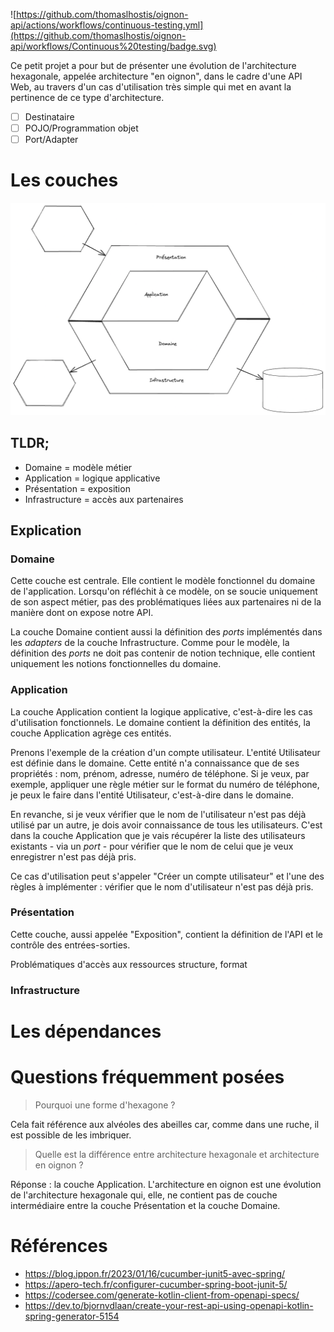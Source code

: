 ![https://github.com/thomaslhostis/oignon-api/actions/workflows/continuous-testing.yml](https://github.com/thomaslhostis/oignon-api/workflows/Continuous%20testing/badge.svg)

Ce petit projet a pour but de présenter une évolution de l'architecture hexagonale, appelée architecture "en oignon", dans le cadre d'une API Web, au travers d'un cas d'utilisation très simple qui met en avant la pertinence de ce type d'architecture.

* [ ] Destinataire
* [ ] POJO/Programmation objet
* [ ] Port/Adapter

# Les couches

![](documentation/images/architecture-en-oignon.png)

## TLDR;

* Domaine = modèle métier
* Application = logique applicative
* Présentation = exposition
* Infrastructure = accès aux partenaires

## Explication

### Domaine

Cette couche est centrale. Elle contient le modèle fonctionnel du domaine de l'application. Lorsqu'on réfléchit à ce modèle, on se soucie uniquement de son aspect métier, pas des problématiques liées aux partenaires ni de la manière dont on expose notre API.

La couche Domaine contient aussi la définition des *ports* implémentés dans les *adapters* de la couche Infrastructure. Comme pour le modèle, la définition des *ports* ne doit pas contenir de notion technique, elle contient uniquement les notions fonctionnelles du domaine.

### Application

La couche Application contient la logique applicative, c'est-à-dire les cas d'utilisation fonctionnels. Le domaine contient la définition des entités, la couche Application agrège ces entités.

Prenons l'exemple de la création d'un compte utilisateur. L'entité Utilisateur est définie dans le domaine. Cette entité n'a connaissance que de ses propriétés : nom, prénom, adresse, numéro de téléphone. Si je veux, par exemple, appliquer une règle métier sur le format du numéro de téléphone, je peux le faire dans l'entité Utilisateur, c'est-à-dire dans le domaine.

En revanche, si je veux vérifier que le nom de l'utilisateur n'est pas déjà utilisé par un autre, je dois avoir connaissance de tous les utilisateurs. C'est dans la couche Application que je vais récupérer la liste des utilisateurs existants - via un *port* - pour vérifier que le nom de celui que je veux enregistrer n'est pas déjà pris.

Ce cas d'utilisation peut s'appeler "Créer un compte utilisateur" et l'une des règles à implémenter : vérifier que le nom d'utilisateur n'est pas déjà pris.

### Présentation

Cette couche, aussi appelée "Exposition", contient la définition de l'API et le contrôle des entrées-sorties.

Problématiques d'accès aux ressources
structure, format

### Infrastructure

# Les dépendances

# Questions fréquemment posées

> Pourquoi une forme d'hexagone ?

Cela fait référence aux alvéoles des abeilles car, comme dans une ruche, il est possible de les imbriquer.

> Quelle est la différence entre architecture hexagonale et architecture en oignon ?

Réponse : la couche Application. L'architecture en oignon est une évolution de l'architecture hexagonale qui, elle, ne contient pas de couche intermédiaire entre la couche Présentation et la couche Domaine.

# Références

* https://blog.ippon.fr/2023/01/16/cucumber-junit5-avec-spring/
* https://apero-tech.fr/configurer-cucumber-spring-boot-junit-5/
* https://codersee.com/generate-kotlin-client-from-openapi-specs/
* https://dev.to/bjornvdlaan/create-your-rest-api-using-openapi-kotlin-spring-generator-5154
